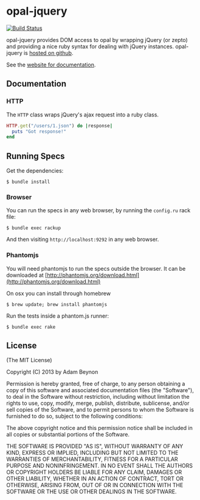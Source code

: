 # opal-jquery

[![Build Status](https://secure.travis-ci.org/opal/opal-jquery.png?branch=master)](http://travis-ci.org/opal/opal-jquery)

opal-jquery provides DOM access to opal by wrapping jQuery (or zepto)
and providing a nice ruby syntax for dealing with jQuery instances.
opal-jquery is [hosted on github](http://github.com/opal/opal-jquery).

See the [website for documentation](http://opalrb.org/jquery).

## Documentation

### HTTP

The `HTTP` class wraps jQuery's ajax request into a ruby class.

```ruby
HTTP.get("/users/1.json") do |response|
  puts "Got response!"
end
```

## Running Specs

Get the dependencies:

    $ bundle install

### Browser

You can run the specs in any web browser, by running the `config.ru` rack file:

    $ bundle exec rackup

And then visiting `http://localhost:9292` in any web browser.

### Phantomjs

You will need phantomjs to run the specs outside the browser.  It can
be downloaded at [http://phantomjs.org/download.html](http://phantomjs.org/download.html)

On osx you can install through homebrew

    $ brew update; brew install phantomjs

Run the tests inside a phantom.js runner:

    $ bundle exec rake

##  License

(The MIT License)

Copyright (C) 2013 by Adam Beynon

Permission is hereby granted, free of charge, to any person obtaining a copy
of this software and associated documentation files (the "Software"), to deal
in the Software without restriction, including without limitation the rights
to use, copy, modify, merge, publish, distribute, sublicense, and/or sell
copies of the Software, and to permit persons to whom the Software is
furnished to do so, subject to the following conditions:

The above copyright notice and this permission notice shall be included in
all copies or substantial portions of the Software.

THE SOFTWARE IS PROVIDED "AS IS", WITHOUT WARRANTY OF ANY KIND, EXPRESS OR
IMPLIED, INCLUDING BUT NOT LIMITED TO THE WARRANTIES OF MERCHANTABILITY,
FITNESS FOR A PARTICULAR PURPOSE AND NONINFRINGEMENT. IN NO EVENT SHALL THE
AUTHORS OR COPYRIGHT HOLDERS BE LIABLE FOR ANY CLAIM, DAMAGES OR OTHER
LIABILITY, WHETHER IN AN ACTION OF CONTRACT, TORT OR OTHERWISE, ARISING FROM,
OUT OF OR IN CONNECTION WITH THE SOFTWARE OR THE USE OR OTHER DEALINGS IN
THE SOFTWARE.

